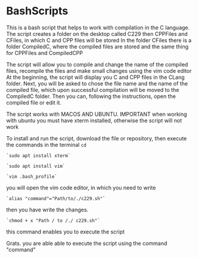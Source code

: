 # BashScripts


This is a bash script that helps to work with compilation in the C language.
The script creates a folder on the desktop called C229 then CPPFiles and CFiles, in which C and CPP files will be stored
In the folder CFiles there is a folder CompiledC, where the compiled files are stored and the same thing for CPPFiles and CompiledCPP

The script will allow you to compile and change the name of the compiled files, recompile the files and make small changes using the vim code editor
At the beginning, the script will display you C and CPP files in the CLang folder. Next, you will be asked to chose the file name and the name of the compiled file,
which upon successful compilation will be moved to the CompiledC folder. Then you can, following the instructions, open the compiled file or edit it.

The script works with MACOS AND UBUNTU.
IMPORTANT when working with ubuntu you must have xterm installed, otherwise the script will not work

To install and run the script, download the file or repository, then execute the commands in the terminal
    `cd`

    `sudo apt install xterm`

    `sudo apt install vim`

    `vim .bash_profile`

you will open the vim code editor, in which you need to write
    
    `alias "command"="Path/to/./c229.sh"`

then you have write the changes.
    
    `chmod + x "Path / to /./ c229.sh"`

this command enables you to execute the script

Grats. you are able able to execute the script using the command "command"
